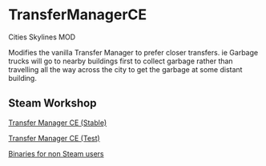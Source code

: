 # TransferManagerCE
Cities Skylines MOD

Modifies the vanilla Transfer Manager to prefer closer transfers. ie Garbage trucks will go to nearby buildings first to collect garbage rather than travelling all the way across the city to get the garbage at some distant building.

## Steam Workshop
[Transfer Manager CE (Stable)](https://steamcommunity.com/sharedfiles/filedetails/?id=2804719780)

[Transfer Manager CE (Test)](https://steamcommunity.com/sharedfiles/filedetails/?id=2810557345)

[Binaries for non Steam users](https://github.com/Sleepy334/TransferManagerCE/tree/main/Epic)